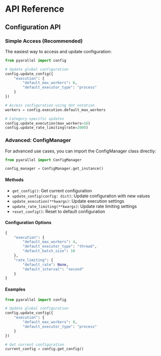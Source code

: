 # API Reference

## Configuration API

### Simple Access (Recommended)

The easiest way to access and update configuration:

```python
from pyarallel import config

# Update global configuration
config.update_config({
    "execution": {
        "default_max_workers": 8,
        "default_executor_type": "process"
    }
})

# Access configuration using dot notation
workers = config.execution.default_max_workers

# Category-specific updates
config.update_execution(max_workers=16)
config.update_rate_limiting(rate=2000)
```

### Advanced: ConfigManager

For advanced use cases, you can import the ConfigManager class directly:

```python
from pyarallel import ConfigManager

config_manager = ConfigManager.get_instance()
```

#### Methods

- `get_config()`: Get current configuration
- `update_config(config: dict)`: Update configuration with new values
- `update_execution(**kwargs)`: Update execution settings
- `update_rate_limiting(**kwargs)`: Update rate limiting settings
- `reset_config()`: Reset to default configuration

#### Configuration Options

```python
{
    "execution": {
        "default_max_workers": 4,
        "default_executor_type": "thread",
        "default_batch_size": 10
    },
    "rate_limiting": {
        "default_rate": None,
        "default_interval": "second"
    }
}
```

#### Examples

```python
from pyarallel import config

# Update global configuration
config.update_config({
    "execution": {
        "default_max_workers": 8,
        "default_executor_type": "process"
    }
})

# Get current configuration
current_config = config.get_config()
```